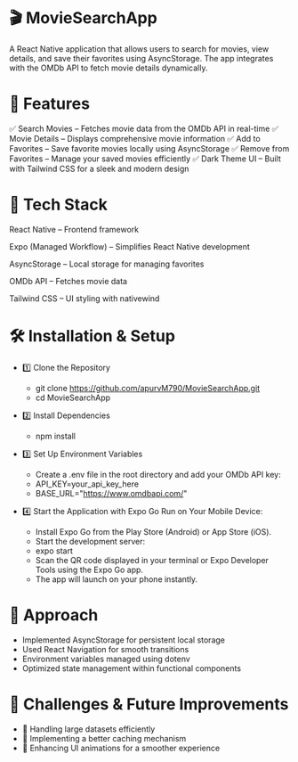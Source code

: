 # 🎬 MovieSearchApp
A React Native application that allows users to search for movies, view details, and save their favorites using AsyncStorage. The app integrates with the OMDb API to fetch movie details dynamically.

# 📌 Features
✅ Search Movies – Fetches movie data from the OMDb API in real-time
✅ Movie Details – Displays comprehensive movie information
✅ Add to Favorites – Save favorite movies locally using AsyncStorage
✅ Remove from Favorites – Manage your saved movies efficiently
✅ Dark Theme UI – Built with Tailwind CSS for a sleek and modern design

# 🚀 Tech Stack
React Native – Frontend framework

Expo (Managed Workflow) – Simplifies React Native development

AsyncStorage – Local storage for managing favorites

OMDb API – Fetches movie data

Tailwind CSS – UI styling with nativewind

# 🛠️ Installation & Setup
- 1️⃣ Clone the Repository
    - git clone https://github.com/apurvM790/MovieSearchApp.git
    - cd MovieSearchApp
- 2️⃣ Install Dependencies
    - npm install
- 3️⃣ Set Up Environment Variables
    - Create a .env file in the root directory and add your OMDb API key:
    - API_KEY=your_api_key_here
    - BASE_URL="https://www.omdbapi.com/"

- 4️⃣ Start the Application with Expo Go Run on Your Mobile Device:
  - Install Expo Go from the Play Store (Android) or App Store (iOS).
  - Start the development server:
  - expo start
  - Scan the QR code displayed in your terminal or Expo Developer Tools using the Expo Go app.
  - The app will launch on your phone instantly.


# 📌 Approach
- Implemented AsyncStorage for persistent local storage
- Used React Navigation for smooth transitions
- Environment variables managed using dotenv
- Optimized state management within functional components

# 🚧 Challenges & Future Improvements
- 🔹 Handling large datasets efficiently
- 🔹 Implementing a better caching mechanism
- 🔹 Enhancing UI animations for a smoother experience

